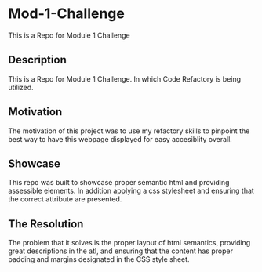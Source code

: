 # Mod-1-Challenge
This is a Repo for Module 1 Challenge
## Description
This is a Repo for Module 1 Challenge. In which Code Refactory is being utilized.

## Motivation
The motivation of this project was to use my refactory skills to pinpoint the best way to have this webpage displayed for easy accesiblity overall.

## Showcase
This repo was built to showcase proper semantic html and providing assessible elements. In addition applying a css stylesheet and ensuring that the correct attribute are presented.

## The Resolution
The problem that it solves is the proper layout of html semantics, providing great descriptions in the atl, and ensuring that the content has proper padding and margins designated in the CSS style sheet.